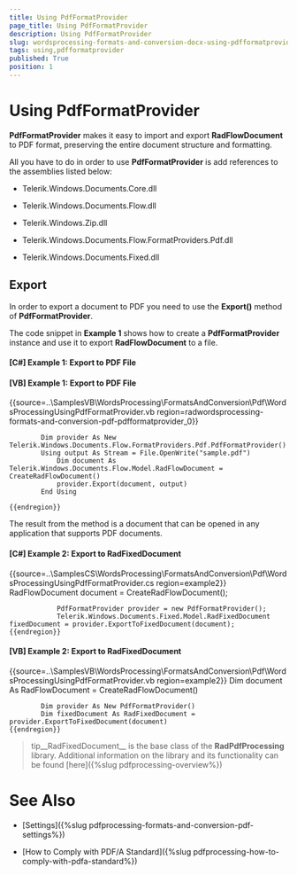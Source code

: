 ```yaml
---
title: Using PdfFormatProvider
page_title: Using PdfFormatProvider
description: Using PdfFormatProvider
slug: wordsprocessing-formats-and-conversion-docx-using-pdfformatprovider
tags: using,pdfformatprovider
published: True
position: 1
---
```


# Using PdfFormatProvider



__PdfFormatProvider__ makes it easy to import and export __RadFlowDocument__ to PDF format,
        preserving the entire document structure and formatting.
      

All you have to do in order to use __PdfFormatProvider__ is add references to the assemblies listed below:
      

* Telerik.Windows.Documents.Core.dll
          

* Telerik.Windows.Documents.Flow.dll
          

* Telerik.Windows.Zip.dll
          

* Telerik.Windows.Documents.Flow.FormatProviders.Pdf.dll
          

* Telerik.Windows.Documents.Fixed.dll
          

## Export

In order to export a document to PDF you need to use the __Export()__ method of __PdfFormatProvider__.
      

The code snippet in __Example 1__ shows how to create a __PdfFormatProvider__ instance and use it to export __RadFlowDocument__ to a file.
      

#### __[C#] Example 1: Export to PDF File__





#### __[VB] Example 1: Export to PDF File__

{{source=..\SamplesVB\WordsProcessing\FormatsAndConversion\Pdf\WordsProcessingUsingPdfFormatProvider.vb region=radwordsprocessing-formats-and-conversion-pdf-pdfformatprovider_0}}
	
	        Dim provider As New Telerik.Windows.Documents.Flow.FormatProviders.Pdf.PdfFormatProvider()
	        Using output As Stream = File.OpenWrite("sample.pdf")
	            Dim document As Telerik.Windows.Documents.Flow.Model.RadFlowDocument = CreateRadFlowDocument()
	            provider.Export(document, output)
	        End Using
	
	{{endregion}}



The result from the method is a document that can be opened in any application that supports PDF documents.
      

#### __[C#] Example 2: Export to RadFixedDocument__

{{source=..\SamplesCS\WordsProcessing\FormatsAndConversion\Pdf\WordsProcessingUsingPdfFormatProvider.cs region=example2}}
	            RadFlowDocument document = CreateRadFlowDocument();
	            
	            PdfFormatProvider provider = new PdfFormatProvider();
	            Telerik.Windows.Documents.Fixed.Model.RadFixedDocument fixedDocument = provider.ExportToFixedDocument(document);
	{{endregion}}



#### __[VB] Example 2: Export to RadFixedDocument__

{{source=..\SamplesVB\WordsProcessing\FormatsAndConversion\Pdf\WordsProcessingUsingPdfFormatProvider.vb region=example2}}
	        Dim document As RadFlowDocument = CreateRadFlowDocument()
	
	        Dim provider As New PdfFormatProvider()
	        Dim fixedDocument As RadFixedDocument = provider.ExportToFixedDocument(document)
	{{endregion}}



>tip__RadFixedDocument__ is the base class of the __RadPdfProcessing__ library. 
          Additional information on the library and its functionality can be found [here]({%slug pdfprocessing-overview%})

# See Also

 * [Settings]({%slug pdfprocessing-formats-and-conversion-pdf-settings%})

 * [How to Comply with PDF/A Standard]({%slug pdfprocessing-how-to-comply-with-pdfa-standard%})

